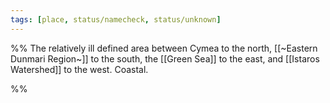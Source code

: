 ```yaml
---
tags: [place, status/namecheck, status/unknown]
---
```


%% The relatively ill defined area between Cymea to the north, [[~Eastern Dunmari Region~]] to the south, the [[Green Sea]] to the east, and [[Istaros Watershed]] to the west. Coastal.

%%
